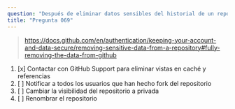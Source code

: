 ```yaml
---
question: "Después de eliminar datos sensibles del historial de un repositorio y enviarlos a GitHub, ¿cuál es un paso necesario para eliminar completamente los datos de GitHub?"
title: "Pregunta 069"
---
```


> https://docs.github.com/en/authentication/keeping-your-account-and-data-secure/removing-sensitive-data-from-a-repository#fully-removing-the-data-from-github
1. [x] Contactar con GitHub Support para eliminar vistas en caché y referencias
1. [ ] Notificar a todos los usuarios que han hecho fork del repositorio
1. [ ] Cambiar la visibilidad del repositorio a privada
1. [ ] Renombrar el repositorio
